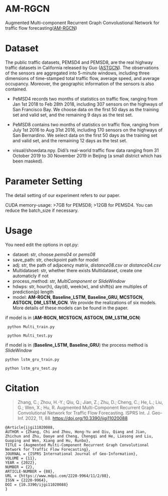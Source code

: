 # AM-RGCN
Augmented Multi-component Recurrent Graph Convolustional Network for traffic flow forecasting([AM-RGCN](https://www.mdpi.com/2220-9964/11/2/88))


# Dataset
The public traffic datasets, PEMSD4 and PEMSD8, are the real highway traffic datasets in California released by Guo ([ASTGCN](https://github.com/wanhuaiyu/ASTGCN/blob/master/papers/2019%20AAAI_Attention%20Based%20Spatial-Temporal%20Graph%20Convolutional%20Networks%20for%20Traffic%20Flow%20Forecasting.pdf)). 
The observations of the sensors are aggregated into 5-minute windows, including three dimensions of time-stamped total traffic flow, average speed, and average occupancy. 
Moreover, the geographic information of the sensors is also contained. 

- PeMSD4 records two months of statistics on traffic flow, ranging from Jan 1st 2018 to Feb 28th 2018, including 307 sensors on the highways of San Francisco Bay.
We choose data on the first 50 days as the training set and valid set, and the remaining 9 days as the test set. 
- PeMSD8 contains two months of statistics on traffic flow, ranging from July 1st 2016 to Aug 31st 2016, including 170 sensors on the highways of San Bernardino. 
We select data on the first 50 days as the training set and valid set, and the remaining 12 days as the test set. 

- visual/showdata.npy. Didi’s real-world traffic flow data ranging from 31 October 2019 to 30 November 2019 in Beijing (a small district which has been masked).

# Parameter Setting
The detail setting of our experiment refers to our paper. 


CUDA memory-usage: >7GB for PEMSD8; >12GB for PEMSD4. You can reduce the batch_size if necessary.


# Usage
You need edit the options in opt.py:
 - dataset: str, choose *pems04* or *pems08*
 - save_path: str, checkpoint path for model
 - adj: str, the path of adjacency matrix, *distance08.csv* or *distance04.csv*
 - Multidataset: str,  whether there exists Multidataset, create one automaticly if not
 - process_method: str, *MultiComponent* or *SlideWindow*
 - hdwps: str, hour(h), day(d), week(w), and shift(s) are multiples of prediction(p) length
 - model:  **AM-RGCN, Baseline_LSTM, Baseline_GRU, MCSTGCN, ASTGCN, DM_LSTM_GCN**. We provide the realizations of six models. More details of these models can be found in the paper.
 
 if model is in (**AM-RGCN, MCSTGCN, ASTGCN, DM_LSTM_GCN**)
 
```
 python Multi_train.py
 
 python Multi_test.py
```

 if model is in (**Baseline_LSTM, Baseline_GRU**) the process method is *SlideWindow*
 ```
 python lstm_gru_train.py
 
 python lstm_gru_test.py
 ```
 
 # Citation
> Zhang, C.; Zhou, H.-Y.; Qiu, Q.; Jian, Z.; Zhu, D.; Cheng, C.; He, L.; Liu, G.; Wen, X.; Hu, R. Augmented Multi-Component Recurrent Graph Convolutional Network for Traffic Flow Forecasting. ISPRS Int. J. Geo-Inf. 2022, 11, 88. https://doi.org/10.3390/ijgi11020088

 ```
 @Article{ijgi11020088,
AUTHOR = {Zhang, Chi and Zhou, Hong-Yu and Qiu, Qiang and Jian, Zhichun and Zhu, Daoye and Cheng, Chengqi and He, Liesong and Liu, Guoping and Wen, Xiang and Hu, Runbo},
TITLE = {Augmented Multi-Component Recurrent Graph Convolutional Network for Traffic Flow Forecasting},
JOURNAL = {ISPRS International Journal of Geo-Information},
VOLUME = {11},
YEAR = {2022},
NUMBER = {2},
ARTICLE-NUMBER = {88},
URL = {https://www.mdpi.com/2220-9964/11/2/88},
ISSN = {2220-9964},
DOI = {10.3390/ijgi11020088}
}
 ```
